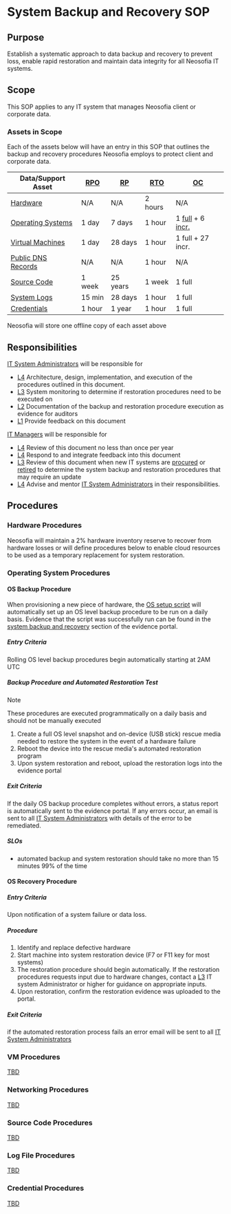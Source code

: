 <!--- Internal Links --->
[rpo]:  /website/qms/glossary.md#recovery-point-objective-rpo
[rto]:  /website/qms/glossary.md#recovery-time-objective-rto
[rp]:   /website/qms/glossary.md#retention-period
[oc]:   /website/qms/glossary.md#online-copy
[full]: /website/qms/glossary.md#full-copy
[incr]: /website/qms/glossary.md#incremental-copy
[tbd]:  /website/qms/glossary.md#to-be-determined-tbd

[sa]:   /website/qms/roles.md#system-administrator-sa
[itm]:  /website/qms/roles.md#it-manager
[itm-lvl]: /website/qms/roles.md#itm-levels
[sa-lvl]:  /website/qms/roles.md#sa-levels

[pol-sbr]: /website/qms/policies.md#system-backup-and-recovery

[hwp]: #hardware-procedures
[osp]: #operating-system-procedures
[vmp]: #vm-procedures
[netp]: #networking-procedures
[scp]: #source-code-procedures
[logsp]: #log-file-procedures
[credsp]: #credential-procedures

<!--- External Links --->
[os-setup]: https://github.com/Neosofia/corporate/blob/main/os/proxmox/rearSetup.sh

# System Backup and Recovery SOP

## Purpose

Establish a systematic approach to data backup and recovery to prevent loss, enable rapid restoration and maintain data integrity for all Neosofia IT systems.

## Scope

This SOP applies to any IT system that manages Neosofia client or corporate data.

### Assets in Scope

Each of the assets below will have an entry in this SOP that outlines the backup and recovery procedures Neosofia employs to protect client and corporate data.

Data/Support Asset         | [RPO][rpo] | [RP][rp] | [RTO][rto] | [OC][oc]
---------------------------|------------|----------|------------|---------------------------------
[Hardware][hwp]            | N/A        | N/A      | 2 hours    | N/A
[Operating Systems][osp]   | 1 day      | 7 days   | 1 hour     | 1 [full][full] + 6 [incr.][incr]
[Virtual Machines][vmp]    | 1 day      | 28 days  | 1 hour     | 1 full + 27 incr.
[Public DNS Records][netp] | N/A        | N/A      | 1 hour     | N/A
[Source Code][scp]         | 1 week     | 25 years | 1 week     | 1 full
[System Logs][logsp]       | 15 min     | 28 days  | 1 hour     | 1 full
[Credentials][credsp]      | 1 hour     | 1 year   | 1 hour     | 1 full

Neosofia will store one offline copy of each asset above

## Responsibilities

[IT System Administrators][sa] will be responsible for
* [L4][sa-lvl] Architecture, design, implementation, and execution of the procedures outlined in this document.
* [L3][sa-lvl] System monitoring to determine if restoration procedures need to be executed on
* [L2][sa-lvl] Documentation of the backup and restoration procedure execution as evidence for auditors
* [L1][sa-lvl] Provide feedback on this document

[IT Managers][itm] will be responsible for 
* [L4][itm-lvl] Review of this document no less than once per year
* [L4][itm-lvl] Respond to and integrate feedback into this document
* [L3][itm-lvl] Review of this document when new IT systems are [procured][tbd] or [retired][tbd] to determine the system backup and restoration procedures that may require an update
* [L4][itm-lvl] Advise and mentor [IT System Administrators][sa] in their responsibilities.

## Procedures 


### Hardware Procedures

Neosofia will maintain a 2% hardware inventory reserve to recover from hardware losses or will define procedures below to enable cloud resources to be used as a temporary replacement for system restoration. 

### Operating System Procedures

#### OS Backup Procedure

When provisioning a new piece of hardware, the [OS setup script][os-setup] will automatically set up an OS level backup procedure to be run on a daily basis. Evidence that the script was successfully run can be found in the [system backup and recovery][tbd] section of the evidence portal.

##### Entry Criteria

Rolling OS level backup procedures begin automatically starting at 2AM UTC

##### Backup Procedure and Automated Restoration Test

> [!NOTE]
> These procedures are executed programmatically on a daily basis and should not be manually executed

1. Create a full OS level snapshot and on-device (USB stick) rescue media needed to restore the system in the event of a hardware failure
1. Reboot the device into the rescue media's automated restoration program
1. Upon system restoration and reboot, upload the restoration logs into the evidence portal

##### Exit Criteria

If the daily OS backup procedure completes without errors, a status report is automatically sent to the evidence portal. If any errors occur, an email is sent to all [IT System Administrators](/website/qms/roles.md#system-administrator-sa) with details of the error to be remediated.

##### SLOs
* automated backup and system restoration should take no more than 15 minutes 99% of the time


#### OS Recovery Procedure

##### Entry Criteria

Upon notification of a system failure or data loss.

##### Procedure
1. Identify and replace defective hardware
1. Start machine into system restoration device (F7 or F11 key for most systems)
1. The restoration procedure should begin automatically. If the restoration procedures requests input due to hardware changes, contact a [L3][sa-lvl] IT system Administrator or higher for guidance on appropriate inputs.
1. Upon restoration, confirm the restoration evidence was uploaded to the portal.

##### Exit Criteria

if the automated restoration process fails an error email will be sent to all [IT System Administrators](/website/qms/roles.md#system-administrator-sa)

### VM Procedures

[TBD][tbd]

### Networking Procedures

[TBD][tbd]

### Source Code Procedures

[TBD][tbd]

### Log File Procedures

[TBD][tbd]

### Credential Procedures

[TBD][tbd]
